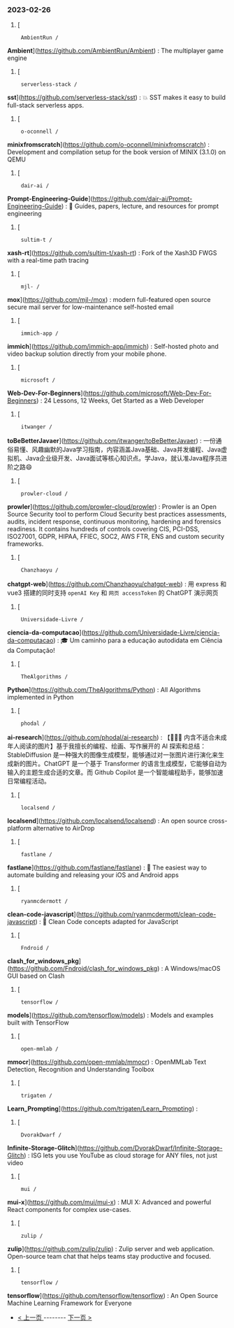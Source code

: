 ### 2023-02-26 
1. [
    

        AmbientRun /
**Ambient**](https://github.com/AmbientRun/Ambient) : The multiplayer game engine
1. [
    

        serverless-stack /
**sst**](https://github.com/serverless-stack/sst) : 💥 SST makes it easy to build full-stack serverless apps.
1. [
    

        o-oconnell /
**minixfromscratch**](https://github.com/o-oconnell/minixfromscratch) : Development and compilation setup for the book version of MINIX (3.1.0) on QEMU
1. [
    

        dair-ai /
**Prompt-Engineering-Guide**](https://github.com/dair-ai/Prompt-Engineering-Guide) : 🐙 Guides, papers, lecture, and resources for prompt engineering
1. [
    

        sultim-t /
**xash-rt**](https://github.com/sultim-t/xash-rt) : Fork of the Xash3D FWGS with a real-time path tracing
1. [
    

        mjl- /
**mox**](https://github.com/mjl-/mox) : modern full-featured open source secure mail server for low-maintenance self-hosted email
1. [
    

        immich-app /
**immich**](https://github.com/immich-app/immich) : Self-hosted photo and video backup solution directly from your mobile phone.
1. [
    

        microsoft /
**Web-Dev-For-Beginners**](https://github.com/microsoft/Web-Dev-For-Beginners) : 24 Lessons, 12 Weeks, Get Started as a Web Developer
1. [
    

        itwanger /
**toBeBetterJavaer**](https://github.com/itwanger/toBeBetterJavaer) : 一份通俗易懂、风趣幽默的Java学习指南，内容涵盖Java基础、Java并发编程、Java虚拟机、Java企业级开发、Java面试等核心知识点。学Java，就认准Java程序员进阶之路😄
1. [
    

        prowler-cloud /
**prowler**](https://github.com/prowler-cloud/prowler) : Prowler is an Open Source Security tool to perform Cloud Security best practices assessments, audits, incident response, continuous monitoring, hardening and forensics readiness. It contains hundreds of controls covering CIS, PCI-DSS, ISO27001, GDPR, HIPAA, FFIEC, SOC2, AWS FTR, ENS and custom security frameworks.
1. [
    

        Chanzhaoyu /
**chatgpt-web**](https://github.com/Chanzhaoyu/chatgpt-web) : 用 express 和 vue3 搭建的同时支持 `openAI Key` 和 `网页 accessToken` 的 ChatGPT 演示网页
1. [
    

        Universidade-Livre /
**ciencia-da-computacao**](https://github.com/Universidade-Livre/ciencia-da-computacao) : 🎓 Um caminho para a educação autodidata em Ciência da Computação!
1. [
    

        TheAlgorithms /
**Python**](https://github.com/TheAlgorithms/Python) : All Algorithms implemented in Python
1. [
    

        phodal /
**ai-research**](https://github.com/phodal/ai-research) : 【🔞🔞🔞 内含不适合未成年人阅读的图片】基于我擅长的编程、绘画、写作展开的 AI 探索和总结：StableDiffusion 是一种强大的图像生成模型，能够通过对一张图片进行演化来生成新的图片。ChatGPT 是一个基于 Transformer 的语言生成模型，它能够自动为输入的主题生成合适的文章。而 Github Copilot 是一个智能编程助手，能够加速日常编程活动。
1. [
    

        localsend /
**localsend**](https://github.com/localsend/localsend) : An open source cross-platform alternative to AirDrop
1. [
    

        fastlane /
**fastlane**](https://github.com/fastlane/fastlane) : 🚀 The easiest way to automate building and releasing your iOS and Android apps
1. [
    

        ryanmcdermott /
**clean-code-javascript**](https://github.com/ryanmcdermott/clean-code-javascript) : 🛁 Clean Code concepts adapted for JavaScript
1. [
    

        Fndroid /
**clash_for_windows_pkg**](https://github.com/Fndroid/clash_for_windows_pkg) : A Windows/macOS GUI based on Clash
1. [
    

        tensorflow /
**models**](https://github.com/tensorflow/models) : Models and examples built with TensorFlow
1. [
    

        open-mmlab /
**mmocr**](https://github.com/open-mmlab/mmocr) : OpenMMLab Text Detection, Recognition and Understanding Toolbox
1. [
    

        trigaten /
**Learn_Prompting**](https://github.com/trigaten/Learn_Prompting) : 
1. [
    

        DvorakDwarf /
**Infinite-Storage-Glitch**](https://github.com/DvorakDwarf/Infinite-Storage-Glitch) : ISG lets you use YouTube as cloud storage for ANY files, not just video
1. [
    

        mui /
**mui-x**](https://github.com/mui/mui-x) : MUI X: Advanced and powerful React components for complex use-cases.
1. [
    

        zulip /
**zulip**](https://github.com/zulip/zulip) : Zulip server and web application. Open-source team chat that helps teams stay productive and focused.
1. [
    

        tensorflow /
**tensorflow**](https://github.com/tensorflow/tensorflow) : An Open Source Machine Learning Framework for Everyone 

- [ < 上一页 ](https://github.com/able8/github-trending-daily-record/blob/master/2023-02-25.md) -------- [ 下一页 > ](https://github.com/able8/github-trending-daily-record/blob/master/2023-02-27.md)